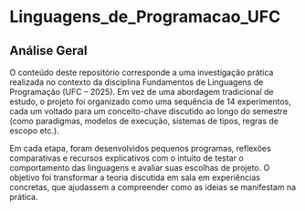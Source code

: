 # Linguagens_de_Programacao_UFC
## Análise Geral
O conteúdo deste repositório corresponde a uma investigação prática realizada no contexto da disciplina Fundamentos de Linguagens de Programação (UFC – 2025). Em vez de uma abordagem tradicional de estudo, o projeto foi organizado como uma sequência de 14 experimentos, cada um voltado para um conceito-chave discutido ao longo do semestre (como paradigmas, modelos de execução, sistemas de tipos, regras de escopo etc.).

Em cada etapa, foram desenvolvidos pequenos programas, reflexões comparativas e recursos explicativos com o intuito de testar o comportamento das linguagens e avaliar suas escolhas de projeto. O objetivo foi transformar a teoria discutida em sala em experiências concretas, que ajudassem a compreender como as ideias se manifestam na prática.
